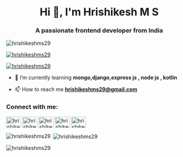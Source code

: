 <h1 align="center">Hi 👋, I'm Hrishikesh M S</h1>
<h3 align="center">A passionate frontend developer from India</h3>

<p align="left"> <img src="https://komarev.com/ghpvc/?username=hrishikeshms29&label=Profile%20views&color=0e75b6&style=flat" alt="hrishikeshms29" /> </p>

<p align="left"> <a href="https://github.com/ryo-ma/github-profile-trophy"><img src="https://github-profile-trophy.vercel.app/?username=hrishikeshms29" alt="hrishikeshms29" /></a> </p>

<p align="left"> <a href="https://twitter.com/hrishikeshms29" target="blank"><img src="https://img.shields.io/twitter/follow/hrishikeshms29?logo=twitter&style=for-the-badge" alt="hrishikeshms29" /></a> </p>

- 🌱 I’m currently learning **mongo,django,express js , node js , kotlin**

- 📫 How to reach me **hrishikeshms29@gmail.com**

<h3 align="left">Connect with me:</h3>
<p align="left">
<a href="https://twitter.com/hrishikeshms29" target="blank"><img align="center" src="https://raw.githubusercontent.com/rahuldkjain/github-profile-readme-generator/master/src/images/icons/Social/twitter.svg" alt="hrishikeshms29" height="30" width="40" /></a>
<a href="https://linkedin.com/in/hrishikeshmsh2003" target="blank"><img align="center" src="https://raw.githubusercontent.com/rahuldkjain/github-profile-readme-generator/master/src/images/icons/Social/linked-in-alt.svg" alt="hrishikeshmsh2003" height="30" width="40" /></a>
<a href="https://instagram.com/hrishikesh.m.s_29" target="blank"><img align="center" src="https://raw.githubusercontent.com/rahuldkjain/github-profile-readme-generator/master/src/images/icons/Social/instagram.svg" alt="hrishikesh.m.s_29" height="30" width="40" /></a>
<a href="https://www.hackerrank.com/hrishikeshms29" target="blank"><img align="center" src="https://raw.githubusercontent.com/rahuldkjain/github-profile-readme-generator/master/src/images/icons/Social/hackerrank.svg" alt="hrishikeshms29" height="30" width="40" /></a>
<a href="https://www.leetcode.com/hrishikeshms29" target="blank"><img align="center" src="https://raw.githubusercontent.com/rahuldkjain/github-profile-readme-generator/master/src/images/icons/Social/leet-code.svg" alt="hrishikeshms29" height="30" width="40" /></a>
</p>



<p><img align="left" src="https://github-readme-stats.vercel.app/api/top-langs?username=hrishikeshms29&show_icons=true&locale=en&layout=compact" alt="hrishikeshms29" /></p>

<p>&nbsp;<img align="center" src="https://github-readme-stats.vercel.app/api?username=hrishikeshms29&show_icons=true&locale=en" alt="hrishikeshms29" /></p>

<p><img align="center" src="https://github-readme-streak-stats.herokuapp.com/?user=hrishikeshms29&" alt="hrishikeshms29" /></p>
